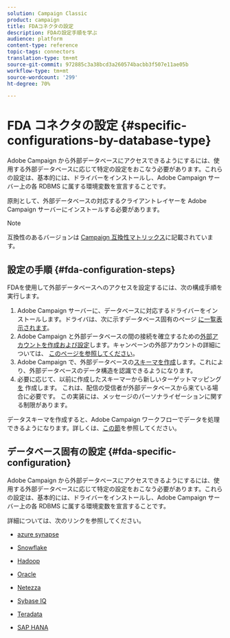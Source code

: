 ```yaml
---
solution: Campaign Classic
product: campaign
title: FDAコネクタの設定
description: FDAの設定手順を学ぶ
audience: platform
content-type: reference
topic-tags: connectors
translation-type: tm+mt
source-git-commit: 972885c3a38bcd3a260574bacbb3f507e11ae05b
workflow-type: tm+mt
source-wordcount: '299'
ht-degree: 70%

---
```



# FDA コネクタの設定 {#specific-configurations-by-database-type}

Adobe Campaign から外部データベースにアクセスできるようにするには、使用する外部データベースに応じて特定の設定をおこなう必要があります。これらの設定は、基本的には、ドライバーをインストールし、Adobe Campaign サーバー上の各 RDBMS に属する環境変数を宣言することです。

原則として、外部データベースの対応するクライアントレイヤーを Adobe Campaign サーバーにインストールする必要があります。

>[!NOTE]
>
>互換性のあるバージョンは [Campaign 互換性マトリックス](../../rn/using/compatibility-matrix.md#FederatedDataAccessFDA)に記載されています。


## 設定の手順 {#fda-configuration-steps}

FDAを使用して外部データベースへのアクセスを設定するには、次の構成手順を実行します。

1. Adobe Campaign サーバーに、データベースに対応するドライバーをインストールします。ドライバは、次に示すデータベース固有のページ [に一覧表示されます](#fda-specific-configuration)。
1. Adobe Campaign と外部データベースの間の接続を確立するための[外部アカウントを作成および設定](../../installation/using/connecting-to-database.md)します。キャンペーンの外部アカウントの詳細については、 [このページを参照してください](../../installation/using/external-accounts.md)。
1. Adobe Campaign で、外部データベースの[スキーマを作成](../../installation/using/creating-data-schema.md)します。これにより、外部データベースのデータ構造を認識できるようになります。
1. 必要に応じて、以前に作成したスキーマーから新しいターゲットマッピング [を](../../installation/using/defining-data-mapping.md) 作成します。 これは、配信の受信者が外部データベースから来ている場合に必要です。 この実装には、メッセージのパーソナライゼーションに関する制限があります。

データスキーマを作成すると、Adobe Campaign ワークフローでデータを処理できるようになります。詳しくは、[この節](../../workflow/using/accessing-an-external-database--fda-.md)を参照してください。

## データベース固有の設定 {#fda-specific-configuration}

Adobe Campaign から外部データベースにアクセスできるようにするには、使用する外部データベースに応じて特定の設定をおこなう必要があります。これらの設定は、基本的には、ドライバーをインストールし、Adobe Campaign サーバー上の各 RDBMS に属する環境変数を宣言することです。

詳細については、次のリンクを参照してください。

* [azure synapse](../../installation/using/configure-fda-synapse.md)

* [Snowflake](../../installation/using/configure-fda-snowflake.md)

* [Hadoop](../../installation/using/configure-fda-hadoop.md)

* [Oracle](../../installation/using/configure-fda-oracle.md)

* [Netezza](../../installation/using/configure-fda-netezza.md)

* [Sybase IQ](../../installation/using/configure-fda-sybase.md)

* [Teradata](../../installation/using/configure-fda-teradata.md)

* [SAP HANA](../../installation/using/configure-fda-sap-hana.md)
